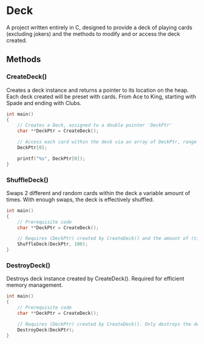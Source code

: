 # Deck

A project written entirely in C, designed to provide a deck of playing cards (excluding jokers) and the methods to modify and or access the deck created.

## Methods

### CreateDeck()

Creates a deck instance and returns a pointer to its location on the heap. Each deck created will be preset with cards. From Ace to King, starting with Spade and ending with Clubs.

```C
int main()
{
    // Creates a Deck, assigned to a double pointer 'DeckPtr'
    char **DeckPtr = CreateDeck();

    // Access each card within the deck via an array of DeckPtr, range is 0-51 per deck
    DeckPtr[0];

    printf("%s", DeckPtr[0]);
}
```

### ShuffleDeck()

Swaps 2 different and random cards within the deck a variable amount of times. With enough swaps, the deck is effectively shuffled.

```C
int main()
{
    // Prerequisite code
    char **DeckPtr = CreateDeck();

    // Requires (DeckPtr) created by CreateDeck() and the amount of (times) to swap random cards.
    ShuffleDeck(DeckPtr, 100);
}
```

### DestroyDeck()

Destroys deck instance created by CreateDeck(). Required for efficient memory management.

```C
int main()
{
    // Prerequisite code
    char **DeckPtr = CreateDeck();

    // Requires (DeckPtr) created by CreateDeck(). Only destroys the deck provided, other instances are not touched.
    DestroyDeck(DeckPtr);
}
```
